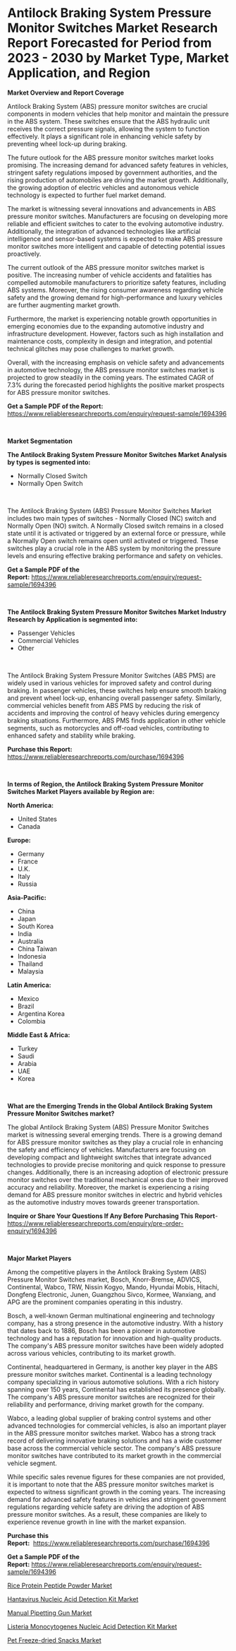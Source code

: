 <p><h1>Antilock Braking System Pressure Monitor Switches Market Research Report Forecasted for Period from 2023 -  2030 by Market Type, Market Application, and Region</h1></p><p><strong>Market Overview and Report Coverage</strong></p>
<p><p>Antilock Braking System (ABS) pressure monitor switches are crucial components in modern vehicles that help monitor and maintain the pressure in the ABS system. These switches ensure that the ABS hydraulic unit receives the correct pressure signals, allowing the system to function effectively. It plays a significant role in enhancing vehicle safety by preventing wheel lock-up during braking.</p><p>The future outlook for the ABS pressure monitor switches market looks promising. The increasing demand for advanced safety features in vehicles, stringent safety regulations imposed by government authorities, and the rising production of automobiles are driving the market growth. Additionally, the growing adoption of electric vehicles and autonomous vehicle technology is expected to further fuel market demand.</p><p>The market is witnessing several innovations and advancements in ABS pressure monitor switches. Manufacturers are focusing on developing more reliable and efficient switches to cater to the evolving automotive industry. Additionally, the integration of advanced technologies like artificial intelligence and sensor-based systems is expected to make ABS pressure monitor switches more intelligent and capable of detecting potential issues proactively.</p><p>The current outlook of the ABS pressure monitor switches market is positive. The increasing number of vehicle accidents and fatalities has compelled automobile manufacturers to prioritize safety features, including ABS systems. Moreover, the rising consumer awareness regarding vehicle safety and the growing demand for high-performance and luxury vehicles are further augmenting market growth.</p><p>Furthermore, the market is experiencing notable growth opportunities in emerging economies due to the expanding automotive industry and infrastructure development. However, factors such as high installation and maintenance costs, complexity in design and integration, and potential technical glitches may pose challenges to market growth.</p><p>Overall, with the increasing emphasis on vehicle safety and advancements in automotive technology, the ABS pressure monitor switches market is projected to grow steadily in the coming years. The estimated CAGR of 7.3% during the forecasted period highlights the positive market prospects for ABS pressure monitor switches.</p></p>
<p><strong>Get a Sample PDF of the Report:</strong> <a href="https://www.reliableresearchreports.com/enquiry/request-sample/1694396">https://www.reliableresearchreports.com/enquiry/request-sample/1694396</a></p>
<p>&nbsp;</p>
<p><strong>Market Segmentation</strong></p>
<p><strong>The Antilock Braking System Pressure Monitor Switches Market Analysis by types is segmented into:</strong></p>
<p><ul><li>Normally Closed Switch</li><li>Normally Open Switch</li></ul></p>
<p>&nbsp;</p>
<p><p>The Antilock Braking System (ABS) Pressure Monitor Switches Market includes two main types of switches - Normally Closed (NC) switch and Normally Open (NO) switch. A Normally Closed switch remains in a closed state until it is activated or triggered by an external force or pressure, while a Normally Open switch remains open until activated or triggered. These switches play a crucial role in the ABS system by monitoring the pressure levels and ensuring effective braking performance and safety on vehicles.</p></p>
<p><strong>Get a Sample PDF of the Report:</strong>&nbsp;<a href="https://www.reliableresearchreports.com/enquiry/request-sample/1694396">https://www.reliableresearchreports.com/enquiry/request-sample/1694396</a></p>
<p>&nbsp;</p>
<p><strong>The Antilock Braking System Pressure Monitor Switches Market Industry Research by Application is segmented into:</strong></p>
<p><ul><li>Passenger Vehicles</li><li>Commercial Vehicles</li><li>Other</li></ul></p>
<p>&nbsp;</p>
<p><p>The Antilock Braking System Pressure Monitor Switches (ABS PMS) are widely used in various vehicles for improved safety and control during braking. In passenger vehicles, these switches help ensure smooth braking and prevent wheel lock-up, enhancing overall passenger safety. Similarly, commercial vehicles benefit from ABS PMS by reducing the risk of accidents and improving the control of heavy vehicles during emergency braking situations. Furthermore, ABS PMS finds application in other vehicle segments, such as motorcycles and off-road vehicles, contributing to enhanced safety and stability while braking.</p></p>
<p><strong>Purchase this Report:</strong>&nbsp; <a href="https://www.reliableresearchreports.com/purchase/1694396">https://www.reliableresearchreports.com/purchase/1694396</a></p>
<p>&nbsp;</p>
<p><strong>In terms of Region, the Antilock Braking System Pressure Monitor Switches Market Players available by Region are:</strong></p>
<p>
    <p> <strong> North America: </strong>
        <ul>
            <li>United States</li>
            <li>Canada</li>
        </ul>
        </p> 
    <p> <strong> Europe: </strong>
        <ul>
            <li>Germany</li>
            <li>France</li>
            <li>U.K.</li>
            <li>Italy</li>
            <li>Russia</li>
        </ul>
        </p> 
    <p> <strong> Asia-Pacific: </strong>
        <ul>
            <li>China</li>
            <li>Japan</li>
            <li>South Korea</li>
            <li>India</li>
            <li>Australia</li>
            <li>China Taiwan</li>
            <li>Indonesia</li>
            <li>Thailand</li>
            <li>Malaysia</li>
        </ul>
        </p> 
    <p> <strong> Latin America: </strong>
        <ul>
            <li>Mexico</li>
            <li>Brazil</li>
            <li>Argentina Korea</li>
            <li>Colombia</li>
        </ul>
        </p> 
    <p> <strong> Middle East & Africa: </strong>
        <ul>
            <li>Turkey</li>
            <li>Saudi</li>
            <li>Arabia</li>
            <li>UAE</li>
            <li>Korea</li>
        </ul>
    </p>
    </p>
<p>&nbsp;</p>
<p><strong>What are the Emerging Trends in the Global Antilock Braking System Pressure Monitor Switches market?</strong></p>
<p><p>The global Antilock Braking System (ABS) Pressure Monitor Switches market is witnessing several emerging trends. There is a growing demand for ABS pressure monitor switches as they play a crucial role in enhancing the safety and efficiency of vehicles. Manufacturers are focusing on developing compact and lightweight switches that integrate advanced technologies to provide precise monitoring and quick response to pressure changes. Additionally, there is an increasing adoption of electronic pressure monitor switches over the traditional mechanical ones due to their improved accuracy and reliability. Moreover, the market is experiencing a rising demand for ABS pressure monitor switches in electric and hybrid vehicles as the automotive industry moves towards greener transportation.</p></p>
<p><strong>Inquire or Share Your Questions If Any Before Purchasing This Report</strong>- <a href="https://www.reliableresearchreports.com/enquiry/pre-order-enquiry/1694396">https://www.reliableresearchreports.com/enquiry/pre-order-enquiry/1694396</a></p>
<p>&nbsp;</p>
<p><strong>Major Market Players</strong></p>
<p><p>Among the competitive players in the Antilock Braking System (ABS) Pressure Monitor Switches market, Bosch, Knorr-Bremse, ADVICS, Continental, Wabco, TRW, Nissin Kogyo, Mando, Hyundai Mobis, Hitachi, Dongfeng Electronic, Junen, Guangzhou Sivco, Kormee, Wanxiang, and APG are the prominent companies operating in this industry. </p><p>Bosch, a well-known German multinational engineering and technology company, has a strong presence in the automotive industry. With a history that dates back to 1886, Bosch has been a pioneer in automotive technology and has a reputation for innovation and high-quality products. The company's ABS pressure monitor switches have been widely adopted across various vehicles, contributing to its market growth. </p><p>Continental, headquartered in Germany, is another key player in the ABS pressure monitor switches market. Continental is a leading technology company specializing in various automotive solutions. With a rich history spanning over 150 years, Continental has established its presence globally. The company's ABS pressure monitor switches are recognized for their reliability and performance, driving market growth for the company.</p><p>Wabco, a leading global supplier of braking control systems and other advanced technologies for commercial vehicles, is also an important player in the ABS pressure monitor switches market. Wabco has a strong track record of delivering innovative braking solutions and has a wide customer base across the commercial vehicle sector. The company's ABS pressure monitor switches have contributed to its market growth in the commercial vehicle segment.</p><p>While specific sales revenue figures for these companies are not provided, it is important to note that the ABS pressure monitor switches market is expected to witness significant growth in the coming years. The increasing demand for advanced safety features in vehicles and stringent government regulations regarding vehicle safety are driving the adoption of ABS pressure monitor switches. As a result, these companies are likely to experience revenue growth in line with the market expansion.</p></p>
<p><strong>Purchase this Report:</strong>&nbsp;&nbsp;<a href="https://www.reliableresearchreports.com/purchase/1694396">https://www.reliableresearchreports.com/purchase/1694396</a></p>
<p></p>
<p><strong>Get a Sample PDF of the Report:</strong>&nbsp;<a href="https://www.reliableresearchreports.com/enquiry/request-sample/1694396">https://www.reliableresearchreports.com/enquiry/request-sample/1694396</a></p>
<p><p><a href="https://www.linkedin.com/pulse/rice-protein-peptide-powder-market-research-report-provides/">Rice Protein Peptide Powder Market</a></p><p><a href="https://github.com/sofayahoo2023/Market-Research-Report-List-1/blob/main/hantavirus-nucleic-acid-detection-kit-market.md">Hantavirus Nucleic Acid Detection Kit Market</a></p><p><a href="https://www.linkedin.com/pulse/manual-pipetting-gun-market-research-report-provides-thorough/">Manual Pipetting Gun Market</a></p><p><a href="https://github.com/pizolina/Market-Research-Report-List-1/blob/main/listeria-monocytogenes-nucleic-acid-detection-kit-market.md">Listeria Monocytogenes Nucleic Acid Detection Kit Market</a></p><p><a href="https://www.linkedin.com/pulse/pet-freeze-dried-snacks-market-challenges-opportunities-growth/">Pet Freeze-dried Snacks Market</a></p></p>